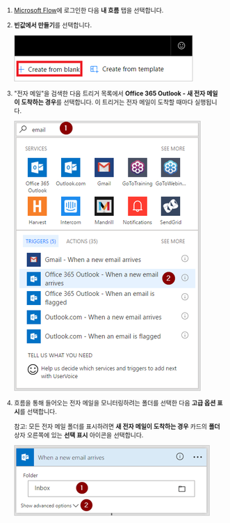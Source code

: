 1. [Microsoft Flow](https://flow.microsoft.com)에 로그인한 다음 **내 흐름** 탭을 선택합니다.
2. **빈값에서 만들기**를 선택합니다.
   
    ![빈 흐름](media/email-triggers/email-triggers-create-blank.png)
3. "전자 메일"을 검색한 다음 트리거 목록에서 **Office 365 Outlook - 새 전자 메일이 도착하는 경우**를 선택합니다. 이 트리거는 전자 메일이 도착할 때마다 실행됩니다.
   
    ![전자 메일 트리거](media/email-triggers/email-triggers-1.png)
4. 흐름을 통해 들어오는 전자 메일을 모니터링하려는 폴더를 선택한 다음 **고급 옵션 표시**를 선택합니다.
   
     참고: 모든 전자 메일 폴더를 표시하려면 **새 전자 메일이 도착하는 경우** 카드의 **폴더** 상자 오른쪽에 있는 **선택 표시** 아이콘을 선택합니다.
   
    ![폴더 속성](media/email-triggers/email-triggers-subject-folder.png)

